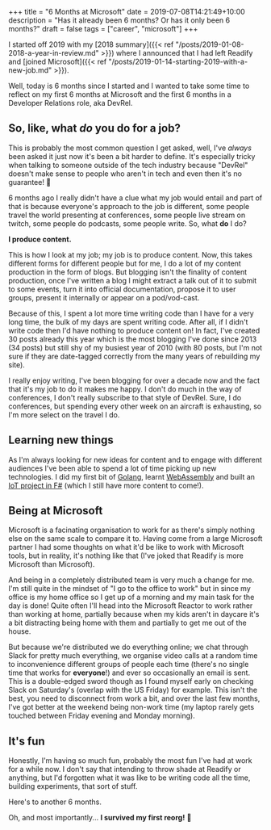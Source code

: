 +++
title = "6 Months at Microsoft"
date = 2019-07-08T14:21:49+10:00
description = "Has it already been 6 months? Or has it only been 6 months?"
draft = false
tags = ["career", "microsoft"]
+++

I started off 2019 with my [2018 summary]({{< ref "/posts/2019-01-08-2018-a-year-in-review.md" >}}) where I announced that I had left Readify and [joined Microsoft]({{< ref "/posts/2019-01-14-starting-2019-with-a-new-job.md" >}}).

Well, today is 6 months since I started and I wanted to take some time to reflect on my first 6 months at Microsoft and the first 6 months in a Developer Relations role, aka DevRel.

## So, like, what _do_ you do for a job?

This is probably the most common question I get asked, well, I've _always_ been asked it just now it's been a bit harder to define. It's especially tricky when talking to someone outside of the tech industry because "DevRel" doesn't make sense to people who aren't in tech and even then it's no guarantee! 🤣

6 months ago I really didn't have a clue what my job would entail and part of that is because everyone's approach to the job is different, some people travel the world presenting at conferences, some people live stream on twitch, some people do podcasts, some people write. So, what **do** I do?

**I produce content.**

This is how I look at my job; my job is to produce content. Now, this takes different forms for different people but for me, I do a lot of my content production in the form of blogs. But blogging isn't the finality of content production, once I've written a blog I might extract a talk out of it to submit to some events, turn it into official documentation, propose it to user groups, present it internally or appear on a pod/vod-cast.

Because of this, I spent a lot more time writing code than I have for a very long time, the bulk of my days are spent writing code. After all, if I didn't write code then I'd have nothing to produce content on! In fact, I've created 30 posts already this year which is the most blogging I've done since 2013 (34 posts) but still shy of my busiest year of 2010 (with 80 posts, but I'm not sure if they are date-tagged correctly from the many years of rebuilding my site).

I really enjoy writing, I've been blogging for over a decade now and the fact that it's my job to do it makes me happy. I don't do much in the way of conferences, I don't really subscribe to that style of DevRel. Sure, I do conferences, but spending every other week on an aircraft is exhausting, so I'm more select on the travel I do.

## Learning new things

As I'm always looking for new ideas for content and to engage with different audiences I've been able to spend a lot of time picking up new technologies. I did my first bit of [Golang](https://www.aaron-powell.com/tags/golang), learnt [WebAssembly](https://www.aaron-powell.com/tags/webassembly) and built an [IoT project in F#](https://www.aaron-powell.com/tags/iot) (which I still have more content to come!).

## Being at Microsoft

Microsoft is a facinating organisation to work for as there's simply nothing else on the same scale to compare it to. Having come from a large Microsoft partner I had some thoughts on what it'd be like to work with Microsoft tools, but in reality, it's nothing like that (I've joked that Readify is more Microsoft than Microsoft).

And being in a completely distributed team is very much a change for me. I'm still quite in the mindset of "I go to the office to work" but in since my office is my home office so I get up of a morning and my main task for the day is done! Quite often I'll head into the Microsoft Reactor to work rather than working at home, partially because when my kids aren't in daycare it's a bit distracting being home with them and partially to get me out of the house.

But because we're distributed we do everything online; we chat through Slack for pretty much everything, we organise video calls at a random time to inconvenience different groups of people each time (there's no single time that works for **everyone**!) and ever so occasionally an email is sent. This is a double-edged sword though as I found myself early on checking Slack on Saturday's (overlap with the US Friday) for example. This isn't the best, you need to disconnect from work a bit, and over the last few months, I've got better at the weekend being non-work time (my laptop rarely gets touched between Friday evening and Monday morning).

## It's fun

Honestly, I'm having so much fun, probably the most fun I've had at work for a while now. I don't say that intending to throw shade at Readify or anything, but I'd forgotten what it was like to be writing code all the time, building experiments, that sort of stuff.

Here's to another 6 months.

Oh, and most importantly... **I survived my first reorg!** 🤣
